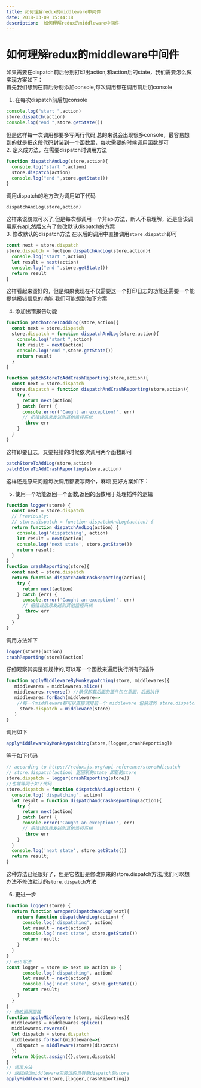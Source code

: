 ```yaml
---
title: 如何理解redux的middleware中间件
date: 2018-03-09 15:44:18  
description:  如何理解redux的middleware中间件
---
```

# 如何理解redux的middleware中间件
如果需要在dispatch前后分别打印出action,和action后的state，我们需要怎么做
实现方案如下：  
首先我们想到在前后分别添加console,每次调用都在调用前后加console  
1. 在每次dispatch前后加console  
  ```js
  console.log("start ",action)
  store.dispatch(action)
  console.log("end ",store.getState())
  ```
  但是这样每一次调用都要多写两行代码,总的来说会出现很多console，最容易想到的就是把这段代码封装到一个函数里，每次需要的时候调用函数即可  
2. 定义成方法，在需要dispatch时调用方法
  ```js
  function dispatchAndLog(store,action){
    console.log("start ",action)
    store.dispatch(action)
    console.log("end ",store.getState())
  }
  ```
  调用dispatch的地方改为调用如下代码
  ```
  dispatchAndLog(store,action)
  ```
  这样来说貌似可以了,但是每次都调用一个非api方法，新人不易理解，还是应该调用原有api,然后又有了修改默认dispatch的方案  
3. 修改默认的dispatch方法
  在以后的调用中直接调用`store.dispatch`即可
  ```js
  const next = store.dispatch
  store.dispatch = fuction dispatchAndLog(store,action){
    console.log("start ",action)
    let result = next(action)
    console.log("end ",store.getState())
    return result
  }
  ```
  这样看起来蛮好的，但是如果我现在不仅需要这一个打印日志的功能还需要一个能提供报错信息的功能
  我们可能想到如下方案  

4. 添加出错报告功能     

  ```js 
  function patchStoreToAddLog(store,action){
    const next = store.dispatch
    store.dispatch = function dispatchAndLog(store,action){
      console.log("start ",action)
      let result = next(action)
      console.log("end ",store.getState())
      return result
    }
  }

  function patchStoreToAddCrashReporting(store,action){
    const next = store.dispatch
    store.dispatch = function dispatchAndCrashReporting(store,action){
      try {
        return next(action)
      } catch (err) {
        console.error('Caught an exception!', err)
        // 把错误信息发送到其他监控系统
         throw err
      }
    }
  }
  ```
  这样即要日志，又要报错的时候依次调用两个函数即可

  ```js
  patchStoreToAddLog(store,action)
  patchStoreToAddCrashReporting(store,action)
  ```
  这样还是原来问题每次调用都要写两个，麻烦 
  更好方案如下：   

5. 使用一个功能返回一个函数,返回的函数用于处理插件的逻辑    

  ```js
  function logger(store) {
    const next = store.dispatch
    // Previously:
    // store.dispatch = function dispatchAndLog(action) {
    return function dispatchAndLog(action) {
      console.log('dispatching', action)
      let result = next(action)
      console.log('next state', store.getState())
      return result;
    }
  }
  function crashReporting(store){
    const next = store.dispatch
    return function dispatchAndCrashReporting(action){
      try {
        return next(action)
      } catch (err) {
        console.error('Caught an exception!', err)
        // 把错误信息发送到其他监控系统
         throw err
      }
    }
  }
  ```
  调用方法如下
  ```js
  logger(store)(action)
  crashReporting(store)(action)
  ```
  仔细观察其实是有规律的,可以写一个函数来遍历执行所有的插件
  ```js
  function applyMiddlewareByMonkeypatching(store, middlewares){
     middlewares = middlewares.slice()
     middlewares.reverse() //确保卸载后面的插件包在里面，后面执行
     middlewares.forEach(middleware=>
      //每一个middleware都可以直接调用前一个 middleware 包装过的 store.dispatch
       store.dispatch = middleware(store)
     )
  }
  ```
  调用如下
  ```js
  applyMiddlewareByMonkeypatching(store,[logger,crashReporting])
  ```
  等于如下代码
  ```js
  // according to https://redux.js.org/api-reference/store#dispatch
  // store.dispatch(action) 返回新的state 即新的store
  store.dispatch = logger(crashReporting(store))
  //也就等同于如下代码
  store.dispatch = function dispatchAndLog(action) {
    console.log('dispatching', action)
    let result = function dispatchAndCrashReporting(action){
      try {
        return next(action)
      } catch (err) {
        console.error('Caught an exception!', err)
        // 把错误信息发送到其他监控系统
         throw err
      }
    }
    console.log('next state', store.getState())
    return result;
  }
  ```
  这种方法已经很好了，但是它依旧是修改原来的store.dispatch方法,我们可以想办法不修改默认的`store.dispatch`方法 
 
6. 更进一步
 
  ```js
  function logger(store) {
    return function wrapperDispatchAndLog(next){
      return function dispatchAndLog(action) {
        console.log('dispatching', action)
        let result = next(action)
        console.log('next state', store.getState())
        return result;
      }
    }
  }
  // es6写法
  const logger = store => next => action => {
        console.log('dispatching', action)
        let result = next(action)
        console.log('next state', store.getState())
        return result;
      }
    }
  }
  // 修改遍历函数
  function applyMiddleware (store, middlewares){
    middlewares = middlewares.splice()
    middlewares.reverse()
    let dispatch = store.dispatch
    middlewares.forEach(middleware=>{
      dispatch = middleware(store)(dispatch)
    })
    return Object.assign({},store,dispatch)
  }
  // 调用方法 
  // 返回经过middleware包装过的含有新dispatch的store
  applyMiddleware(store,[logger,crashReporting])
  ```



